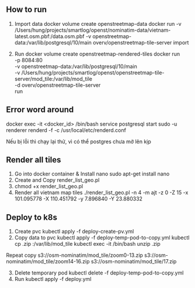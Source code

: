 ## How to run

1. Import data 
docker volume create openstreetmap-data
docker run     -v /Users/hung/projects/smartlog/openst/nominatim-data/vietnam-latest.osm.pbf:/data.osm.pbf     -v openstreetmap-data:/var/lib/postgresql/10/main     overv/openstreetmap-tile-server     import

2. Run 
docker volume create openstreetmap-rendered-tiles
docker run \
    -p 8084:80 \
    -v openstreetmap-data:/var/lib/postgresql/10/main \
    -v /Users/hung/projects/smartlog/openst/openstreetmap-tile-server/mod_tile:/var/lib/mod_tile \
    -d overv/openstreetmap-tile-server \
    run

## Error word around
docker exec -it <docker_id> /bin/bash
service postgresql start
sudo -u renderer renderd -f -c /usr/local/etc/renderd.conf

Nếu bị lỗi thì chạy lại thử, vì có thể postgres chưa mở lên kịp 

## Render all tiles 

1. Go into docker container & Install nano
sudo apt-get install nano
2. Create and Copy render_list_geo.pl
3. chmod +x render_list_geo.pl
4. Render all vietnam map tiles
./render_list_geo.pl -n 4 -m ajt -z 0 -Z 15 -x 101.095778 -X 110.451792 -y 7.896840 -Y 23.880332


## Deploy to k8s
1. Create pvc
kubectl apply -f deploy-create-pv.yml
2. Copy data to pvc
kubectl apply -f deploy-temp-pod-to-copy.yml
kubectl cp <mod-tile>.zip <pod-name>:/var/lib/mod_tile
kubectl exec -it <pod-name> /bin/bash
unzip <mod-tile>.zip

Repeat copy 
s3://osm-nominatim/mod_tile/zoom0-13.zip
s3://osm-nominatim/mod_tile/zoom14-16.zip
s3://osm-nominatim/mod_tile/17.zip

3. Delete temporary pod
kubectl delete -f deploy-temp-pod-to-copy.yml
4. Run
kubectl apply -f deploy.yml

